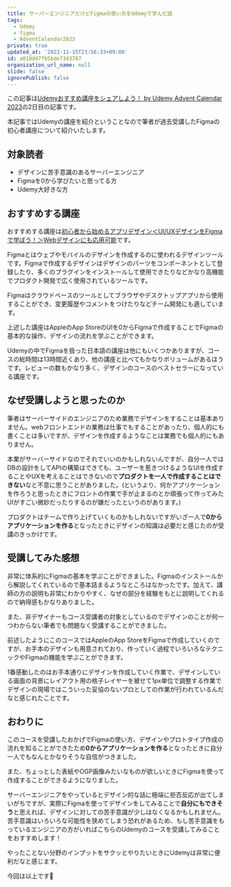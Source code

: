 ```yaml
---
title: サーバーエンジニアだけどFigmaの使い方をUdemyで学んだ話
tags:
  - Udemy
  - figma
  - AdventCalendar2023
private: true
updated_at: '2023-11-15T23:56:33+09:00'
id: a018d47fb5bde7343787
organization_url_name: null
slide: false
ignorePublish: false
---
```


この記事は[Udemyおすすめ講座をシェアしよう！ by Udemy Advent Calendar 2023](https://qiita.com/advent-calendar/2023/udemy)の2日目の記事です。

本記事ではUdemyの講座を紹介ということなので筆者が過去受講したFigmaの初心者講座について紹介いたします。

## 対象読者

- デザインに苦手意識のあるサーバーエンジニア
- Figmaを0から学びたいと思ってる方
- Udemy大好きな方

## おすすめする講座

おすすめする講座は[初心者から始めるアプリデザイン＜UI/UXデザインをFigmaで学ぼう！＞Webデザインにも応用可能](https://www.udemy.com/course/figma-app-design/)です。

Figmaとはウェブやモバイルのデザインを作成するのに使われるデザインツールです。Figmaで作成するデザインはデザインのパーツをコンポーネントとして登録したり、多くのプラグインをインストールして使用できたりなどかなり高機能でプロダクト開発で広く使用されているツールです。

Figmaはクラウドベースのツールとしてブラウザやデスクトップアプリから使用することができ、変更履歴やコメントをつけたりなどチーム開発にも適しています。

上述した講座はAppleのApp StoreのUIを0からFigmaで作成することでFigmaの基本的な操作、デザインの流れを学ぶことができます。

Udemyの中でFigmaを扱った日本語の講座は他にもいくつかありますが、コースの総時間は13時間近くあり、他の講座と比べてもかなりボリュームがあるほうです。レビューの数もかなり多く、デザインのコースのベストセラーになっている講座です。

## なぜ受講しようと思ったのか

筆者はサーバーサイドのエンジニアのため業務でデザインをすることは基本ありません。webフロントエンドの業務は仕事でもすることがあったり、個人的にも書くことは多いですが、デザインを作成するようなことは業務でも個人的にもありません。

本業がサーバーサイドなのでそれでいいのかもしれないんですが、自分一人ではDBの設計をしてAPIの構築はできても、ユーザーを惹きつけるようなUIを作成することやUXを考えることはできないので**プロダクトを一人で作成することはできない**なと不意に思うことがありました。(というより、何かアプリケーションを作ろうと思ったときにフロントの作業で手が止まるのとか頑張って作ってみたUIがすごい微妙だったりするのが嫌だったというのがあります。)

プロダクトはチームで作り上げていくものかもしれないですがいざ一人で**0からアプリケーションを作る**となったときにデザインの知識は必要だと感じたのが受講のきっかけです。

## 受講してみた感想

非常に体系的にFigmaの基本を学ぶことができました。Figmaのインストールから解説してくれているので基本詰まるようなところはなかったです。加えて、講師の方の説明も非常にわかりやすく、なぜの部分を経験をもとに説明してくれるので納得感もかなりありました。

また、非デザイナーもコース受講者の対象としているのでデザインのことが何一つわからない筆者でも問題なく受講することができました。

前述したようにこのコースではAppleのApp StoreをFigmaで作成していくのですが、お手本のデザインも用意されており、作っていく過程でいろいろなテクニックやFigmaの機能を学ぶことができます。

1番感動したのはお手本通りにデザインを作成していく作業で、デザインしている画面の背景にレイアウト用の格子レイヤーを被せて1px単位で調整する作業でデザインの現場ではこういった妥協のないプロとしての作業が行われているんだなと感じれたことです。

## おわりに

このコースを受講したおかげでFigmaの使い方、デザインやプロトタイプ作成の流れを知ることができたため**0からアプリケーションを作る**となったときに自分一人でもなんとかなりそうな自信がつきました。

また、ちょっとした表紙やOGP画像みたいなものが欲しいときにFigmaを使って作成することができるようになりました。

サーバーエンジニアをやっているとデザイン的な話に極端に拒否反応が出てしまいがちですが、実際にFigmaを使ってデザインをしてみることで**自分にもできそう**と思えれば、デザインに対しての苦手意識が少しはなくなるかもしれません。苦手意識はいろいろな可能性を狭めてしまう恐れがあるため、もし苦手意識をもっているエンジニアの方がいればこちらのUdemyのコースを受講してみることをおすすめします！

やったことない分野のインプットをサクッとやりたいときにUdemyは非常に便利だなと感じます。

今回は以上です🐼
